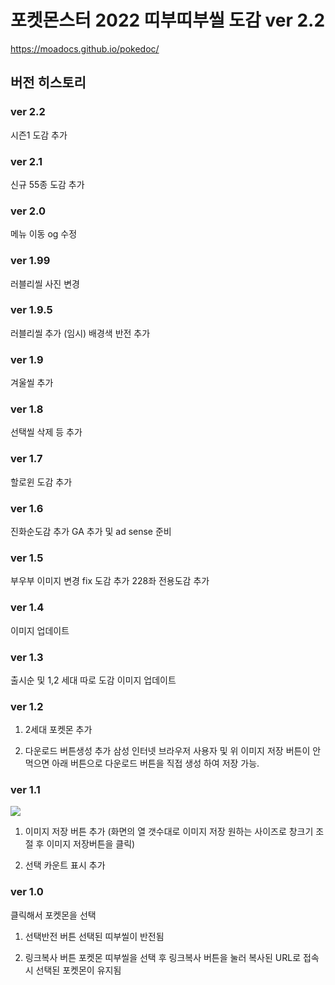 포켓몬스터 2022 띠부띠부씰 도감 ver 2.2
==========================

https://moadocs.github.io/pokedoc/

## 버전 히스토리

### ver 2.2
시즌1 도감 추가
### ver 2.1
신규 55종 도감 추가
### ver 2.0
메뉴 이동
og 수정
### ver 1.99
러블리씰 사진 변경 
### ver 1.9.5
러블리씰 추가 (임시)
배경색 반전 추가
### ver 1.9
겨울씰 추가
### ver 1.8
선택씰 삭제 등 추가
### ver 1.7
할로윈 도감 추가
### ver 1.6
진화순도감 추가
GA 추가 및 ad sense 준비
### ver 1.5
부우부 이미지 변경
fix 도감 추가
228좌 전용도감 추가
### ver 1.4
이미지 업데이트
### ver 1.3
출시순 및 1,2 세대 따로 도감
이미지 업데이트
### ver 1.2

1. 2세대 포켓몬 추가

2. 다운로드 버튼생성 추가
삼성 인터넷 브라우저 사용자 및 위 이미지 저장 버튼이 안 먹으면 아래 버튼으로 다운로드 버튼을 직접 생성 하여 저장 가능.
### ver 1.1
<img src="https://pokedoc.github.io/pokedoc/image/pokedoc.png">

1. 이미지 저장 버튼 추가
(화면의 열 갯수대로 이미지 저장
원하는 사이즈로 창크기 조절 후 이미지 저장버튼을 클릭)

2. 선택 카운트 표시 추가

### ver 1.0
클릭해서 포켓몬을 선택

1. 선택반전 버튼
선택된 띠부씰이 반전됨

2. 링크복사 버튼
포켓몬 띠부씰을 선택 후 링크복사 버튼을 눌러 복사된 URL로 접속시 선택된 포켓몬이 유지됨
